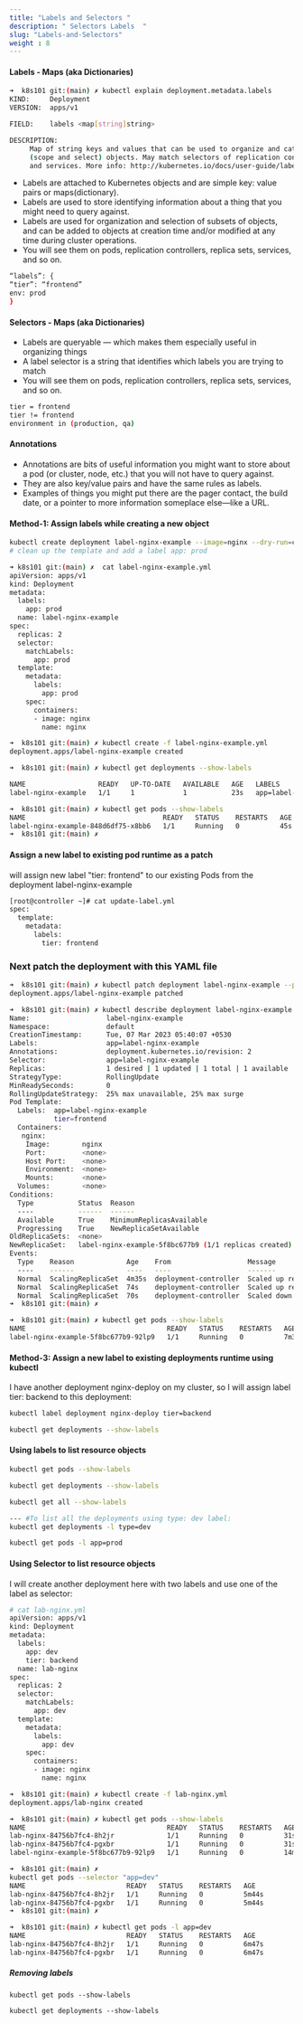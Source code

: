 ```yaml
---
title: "Labels and Selectors "
description: " Selectors Labels  "
slug: "Labels-and-Selectors"
weight : 8
---
```


#### Labels -  Maps (aka Dictionaries)

```sh
➜  k8s101 git:(main) ✗ kubectl explain deployment.metadata.labels
KIND:     Deployment
VERSION:  apps/v1

FIELD:    labels <map[string]string>

DESCRIPTION:
     Map of string keys and values that can be used to organize and categorize
     (scope and select) objects. May match selectors of replication controllers
     and services. More info: http://kubernetes.io/docs/user-guide/labels
```

- Labels are attached to Kubernetes objects and are simple key: value pairs or maps(dictionary). <br>
- Labels are used to store identifying information about a thing that you might need to query against. <br>
- Labels are used for organization and selection of subsets of objects, and can be added to objects at creation time and/or modified at any time during cluster operations. <br>
- You will see them on pods, replication controllers, replica sets, services, and so on. <br>

```sh
“labels”: {
“tier”: “frontend”
env: prod
}

```

#### Selectors -  Maps (aka Dictionaries)

- Labels are queryable — which makes them especially useful in organizing things <br>
-  A label selector is a string that identifies which labels you are trying to match <br>
- You will see them on pods, replication controllers, replica sets, services, and so on. <br>

``````sh
tier = frontend
tier != frontend
environment in (production, qa)
``````

#### Annotations
- Annotations are bits of useful information you might want to store about a pod (or cluster, node, etc.) that you will not have to query against.
- They are also key/value pairs and have the same rules as labels.
- Examples of things you might put there are the pager contact, the build date, or a pointer to more information someplace else—like a URL.

#### Method-1: Assign labels while creating a new object

```sh
kubectl create deployment label-nginx-example --image=nginx --dry-run=client -oyaml > label-nginx-example.yml
# clean up the template and add a label app: prod
```

```sh
➜ k8s101 git:(main) ✗  cat label-nginx-example.yml
apiVersion: apps/v1
kind: Deployment
metadata:
  labels:
    app: prod
  name: label-nginx-example
spec:
  replicas: 2
  selector:
    matchLabels:
      app: prod
  template:
    metadata:
      labels:
        app: prod
    spec:
      containers:
      - image: nginx
        name: nginx
```

```sh
➜  k8s101 git:(main) ✗ kubectl create -f label-nginx-example.yml
deployment.apps/label-nginx-example created
```

```sh
➜  k8s101 git:(main) ✗ kubectl get deployments --show-labels

NAME                  READY   UP-TO-DATE   AVAILABLE   AGE   LABELS
label-nginx-example   1/1     1            1           23s   app=label-nginx-example
```

```sh
➜  k8s101 git:(main) ✗ kubectl get pods --show-labels
NAME                                  READY   STATUS    RESTARTS   AGE   LABELS
label-nginx-example-848d6df75-x8bb6   1/1     Running   0          45s   app=label-nginx-example,pod-template-hash=848d6df75
➜  k8s101 git:(main) ✗ 

```


####  Assign a new label to existing pod runtime as a patch

will assign new label "tier: frontend" to our existing Pods from the deployment label-nginx-example

```sh
[root@controller ~]# cat update-label.yml
spec:
  template:
    metadata:
      labels:
        tier: frontend
```

### Next patch the deployment with this YAML file

```sh
➜  k8s101 git:(main) ✗ kubectl patch deployment label-nginx-example --patch "$(cat update-label.yml)"
deployment.apps/label-nginx-example patched
```

```sh
➜  k8s101 git:(main) ✗ kubectl describe deployment label-nginx-example
Name:                   label-nginx-example
Namespace:              default
CreationTimestamp:      Tue, 07 Mar 2023 05:40:07 +0530
Labels:                 app=label-nginx-example
Annotations:            deployment.kubernetes.io/revision: 2
Selector:               app=label-nginx-example
Replicas:               1 desired | 1 updated | 1 total | 1 available | 0 unavailable
StrategyType:           RollingUpdate
MinReadySeconds:        0
RollingUpdateStrategy:  25% max unavailable, 25% max surge
Pod Template:
  Labels:  app=label-nginx-example
           tier=frontend
  Containers:
   nginx:
    Image:        nginx
    Port:         <none>
    Host Port:    <none>
    Environment:  <none>
    Mounts:       <none>
  Volumes:        <none>
Conditions:
  Type           Status  Reason
  ----           ------  ------
  Available      True    MinimumReplicasAvailable
  Progressing    True    NewReplicaSetAvailable
OldReplicaSets:  <none>
NewReplicaSet:   label-nginx-example-5f8bc677b9 (1/1 replicas created)
Events:
  Type    Reason             Age    From                   Message
  ----    ------             ----   ----                   -------
  Normal  ScalingReplicaSet  4m35s  deployment-controller  Scaled up replica set label-nginx-example-848d6df75 to 1
  Normal  ScalingReplicaSet  74s    deployment-controller  Scaled up replica set label-nginx-example-5f8bc677b9 to 1
  Normal  ScalingReplicaSet  70s    deployment-controller  Scaled down replica set label-nginx-example-848d6df75 to 0 from 1
➜  k8s101 git:(main) ✗ 
```
```sh
➜  k8s101 git:(main) ✗ kubectl get pods --show-labels
NAME                                   READY   STATUS    RESTARTS   AGE     LABELS
label-nginx-example-5f8bc677b9-92lp9   1/1     Running   0          7m31s   app=label-nginx-example,pod-template-hash=5f8bc677b9,tier=frontend
```


####  Method-3: Assign a new label to existing deployments runtime using kubectl

I have another deployment nginx-deploy on my cluster, so I will assign label tier: backend to this deployment:

```sh
kubectl label deployment nginx-deploy tier=backend

kubectl get deployments --show-labels

```
####  Using labels to list resource objects

```sh
kubectl get pods --show-labels

kubectl get deployments --show-labels

kubectl get all --show-labels

--- #To list all the deployments using type: dev label:
kubectl get deployments -l type=dev

kubectl get pods -l app=prod
```

####  Using Selector to list resource objects

I will create another deployment here with two labels and use one of the label as selector:

```sh
# cat lab-nginx.yml
apiVersion: apps/v1
kind: Deployment
metadata:
  labels:
    app: dev
    tier: backend
  name: lab-nginx
spec:
  replicas: 2
  selector:
    matchLabels:
      app: dev
  template:
    metadata:
      labels:
        app: dev
    spec:
      containers:
      - image: nginx
        name: nginx
```

```sh
➜  k8s101 git:(main) ✗ kubectl create -f lab-nginx.yml
deployment.apps/lab-nginx created
```

```sh
➜  k8s101 git:(main) ✗ kubectl get pods --show-labels
NAME                                   READY   STATUS    RESTARTS   AGE   LABELS
lab-nginx-84756b7fc4-8h2jr             1/1     Running   0          31s   app=dev,pod-template-hash=84756b7fc4
lab-nginx-84756b7fc4-pgxbr             1/1     Running   0          31s   app=dev,pod-template-hash=84756b7fc4
label-nginx-example-5f8bc677b9-92lp9   1/1     Running   0          14m   app=label-nginx-example,pod-template-hash=5f8bc677b9,tier=frontend
```

```sh
➜  k8s101 git:(main) ✗ 
kubectl get pods --selector "app=dev"
NAME                         READY   STATUS    RESTARTS   AGE
lab-nginx-84756b7fc4-8h2jr   1/1     Running   0          5m44s
lab-nginx-84756b7fc4-pgxbr   1/1     Running   0          5m44s
➜  k8s101 git:(main) ✗ 
```

```sh
➜  k8s101 git:(main) ✗ kubectl get pods -l app=dev
NAME                         READY   STATUS    RESTARTS   AGE
lab-nginx-84756b7fc4-8h2jr   1/1     Running   0          6m47s
lab-nginx-84756b7fc4-pgxbr   1/1     Running   0          6m47s
```

#####  Removing labels

```
kubectl get pods --show-labels

kubectl get deployments --show-labels

```
